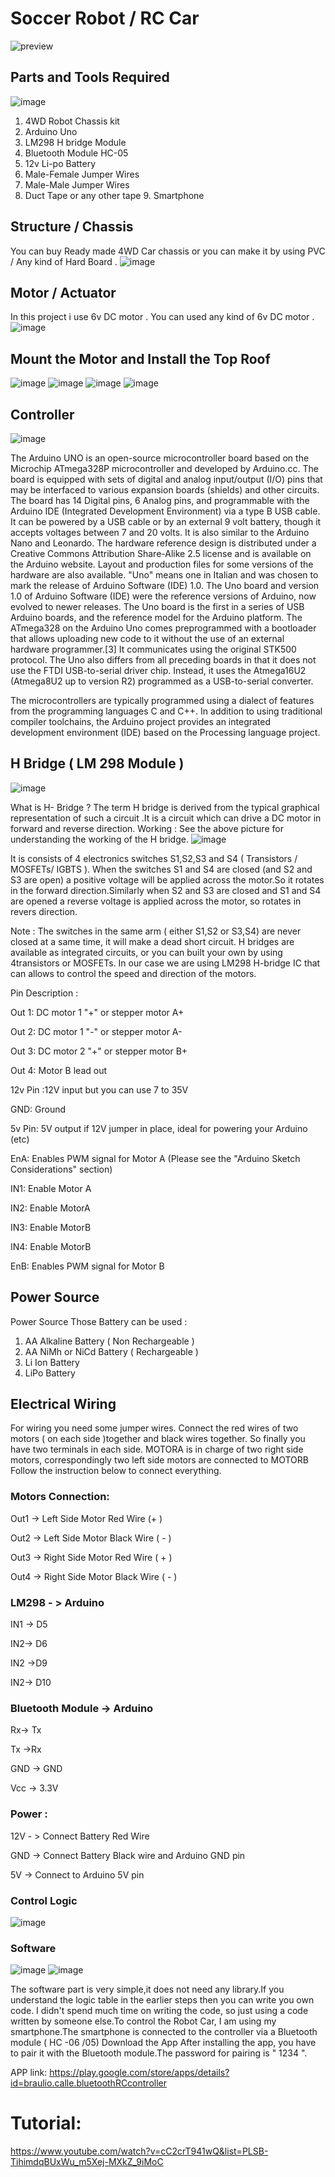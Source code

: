 # Soccer Robot / RC Car

![preview](https://user-images.githubusercontent.com/47665581/197787254-553773cc-87bd-45ce-855c-5b08c80bb14d.jpg)

## Parts and Tools Required

![image](https://user-images.githubusercontent.com/47665581/198278551-73ebeb69-30b5-49a0-b31b-95e63f17764b.png)

1. 4WD Robot Chassis kit
2. Arduino Uno
3. LM298 H bridge Module
4. Bluetooth Module HC-05
5. 12v Li-po Battery
6. Male-Female Jumper Wires
7. Male-Male Jumper Wires
8. Duct Tape or any other tape 9. Smartphone

## Structure / Chassis
You can buy Ready made 4WD Car chassis or you can make it by using PVC / Any kind of Hard Board .
![image](https://user-images.githubusercontent.com/47665581/198278445-5fb2d585-56ae-4827-bb30-7c9f5db01be8.png)


## Motor / Actuator

In this project i use 6v DC motor . You can used any kind of 6v DC motor .
![image](https://user-images.githubusercontent.com/47665581/198278422-67f173a4-fd83-463b-b332-f8a38ba0ca56.png)


## Mount the Motor and Install the Top Roof
![image](https://user-images.githubusercontent.com/47665581/198278216-95900a68-0ca1-4944-b768-bb8bb0f86a7b.png)
![image](https://user-images.githubusercontent.com/47665581/198278241-db871e31-a3b4-4bc9-91fa-70ecba062dce.png)
![image](https://user-images.githubusercontent.com/47665581/198278276-191cad1d-7f8d-444d-ad8d-bb02824bd94a.png)
![image](https://user-images.githubusercontent.com/47665581/198278299-8d6b9e0a-dad1-41ff-bd05-a61b00bcd682.png)


## Controller
![image](https://user-images.githubusercontent.com/47665581/198278158-b3f8c5fd-95df-4bb7-8a05-495999a2c14e.png)

The Arduino UNO is an open-source microcontroller board based on the Microchip ATmega328P microcontroller and developed by Arduino.cc.
The board is equipped with sets of digital and analog input/output (I/O) pins that may be interfaced to various expansion boards (shields) and other circuits. The board has 14 Digital pins, 6 Analog pins, and programmable with the Arduino IDE (Integrated Development Environment) via a type B USB cable. It can be powered by a USB cable or by an external 9 volt battery, though it accepts voltages between 7 and 20 volts. It is also similar to the Arduino Nano and Leonardo. The hardware reference design is distributed under a Creative Commons Attribution Share-Alike 2.5 license and is available on the Arduino website. Layout and production files for some versions of the hardware are also available. "Uno" means one in Italian and was chosen to mark the release of Arduino Software (IDE) 1.0. The Uno board and version 1.0 of Arduino Software (IDE) were the reference versions of Arduino, now evolved to newer releases. The Uno board is the first in a series of USB Arduino boards, and the reference model for the Arduino platform. The ATmega328 on the Arduino Uno comes preprogrammed with a bootloader that allows uploading new code to it without the use of an external hardware programmer.[3] It communicates using the original STK500 protocol. The Uno also differs from all preceding boards in that it does not use the FTDI USB-to-serial driver chip. Instead, it uses the Atmega16U2 (Atmega8U2 up to version R2) programmed as a USB-to-serial converter.

The microcontrollers are typically programmed using a dialect of features from the programming languages C and C++. In addition to using traditional compiler toolchains, the Arduino project provides an integrated development environment (IDE) based on the Processing language project.

## H Bridge ( LM 298 Module )
![image](https://user-images.githubusercontent.com/47665581/198278078-579d1be3-dcb9-4577-b2c8-53fb9101a5a0.png)

What is H- Bridge ?
The term H bridge is derived from the typical graphical representation of such a circuit .It is a circuit which can drive a DC motor in forward and reverse direction. Working : See the above picture for understanding the working of the H bridge.
![image](https://user-images.githubusercontent.com/47665581/198278122-8ffd52fc-cf1e-4b66-b89e-eba4cf8c66c8.png)

It is consists of 4 electronics switches S1,S2,S3 and S4 ( Transistors / MOSFETs/ IGBTS ). When the switches S1 and S4 are closed (and S2 and S3 are open) a positive voltage will be applied across the motor.So it rotates in the forward direction.Similarly when S2 and S3 are closed and S1 and S4 are opened a reverse voltage is applied across the motor, so rotates in revers direction.

Note : The switches in the same arm ( either S1,S2 or S3,S4) are never closed at a same time, it will make a dead short circuit. H bridges are available as integrated circuits, or you can built your own by using 4transistors or MOSFETs. In our case we are using LM298 H-bridge IC that can allows to control the speed and direction of the motors.

Pin Description :

Out 1: DC motor 1 "+" or stepper motor A+

Out 2: DC motor 1 "-" or stepper motor A-

Out 3: DC motor 2 "+" or stepper motor B+

Out 4: Motor B lead out

12v Pin :12V input but you can use 7 to 35V

GND: Ground

5v Pin: 5V output if 12V jumper in place, ideal for powering your Arduino (etc)

EnA: Enables PWM signal for Motor A (Please see the "Arduino Sketch Considerations" section)

IN1: Enable Motor A

IN2: Enable MotorA

IN3: Enable MotorB

IN4: Enable MotorB

EnB: Enables PWM signal for Motor B


## Power Source
Power Source
Those Battery can be used :

1. AA Alkaline Battery ( Non Rechargeable )
2. AA NiMh or NiCd Battery ( Rechargeable )
3. Li Ion Battery
4. LiPo Battery

## Electrical Wiring
For wiring you need some jumper wires.
Connect the red wires of two motors ( on each side )together and black wires together.
So finally you have two terminals in each side. MOTORA is in charge of two right side motors, correspondingly two left side motors are connected to MOTORB Follow the instruction below to connect everything.

### Motors Connection:

Out1 -> Left Side Motor Red Wire (+ )

Out2 -> Left Side Motor Black Wire ( - )

Out3 -> Right Side Motor Red Wire ( + )

Out4 -> Right Side Motor Black Wire ( - )

### LM298 - > Arduino

IN1 -> D5

IN2-> D6

IN2 ->D9

IN2-> D10

### Bluetooth Module -> Arduino

Rx-> Tx

Tx ->Rx

GND -> GND

Vcc -> 3.3V

### Power :

12V - > Connect Battery Red Wire

GND -> Connect Battery Black wire and Arduino GND pin

5V -> Connect to Arduino 5V pin

### Control Logic

![image](https://user-images.githubusercontent.com/47665581/198277998-4fe13bb9-b9ca-4a1c-8f85-5a2dba63ad96.png)


### Software

![image](https://user-images.githubusercontent.com/47665581/198277943-e937ff05-ae90-44d1-9142-6fa86ec9d63c.png)
![image](https://user-images.githubusercontent.com/47665581/198277965-7dea6954-fa3c-4a0b-9cb0-2ec1be1c2aaf.png)

The software part is very simple,it does not need any library.If you understand the logic table in the earlier steps then you can write you own code. I didn't spend much time on writing the code, so just using a code written by someone else.To control the Robot Car, I am using my smartphone.The smartphone is connected to the controller via a Bluetooth module ( HC -06 /05) Download the App After installing the app, you have to pair it with the Bluetooth module.The password for pairing is " 1234 ".

APP link: https://play.google.com/store/apps/details?id=braulio.calle.bluetoothRCcontroller

# Tutorial: 
https://www.youtube.com/watch?v=cC2crT941wQ&list=PLSB-TihimdqBUxWu_m5Xej-MXkZ_9iMoC
